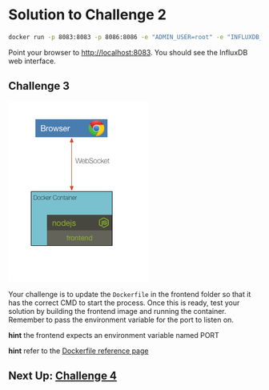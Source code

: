 # Solution to Challenge 2

```sh
docker run -p 8083:8083 -p 8086:8086 -e "ADMIN_USER=root" -e "INFLUXDB_INIT_PWD=root" -e "INFLUXDB_ADMIN_ENABLED=true" --rm influxdb:1.1.1-alpine
```

Point your browser to [http://localhost:8083](). You should see the InfluxDB web interface.


## Challenge 3

![image](../images/challenge3.png)

Your challenge is to update the `Dockerfile` in the frontend folder so that it has the correct CMD to start the process. Once this is ready, test your solution by building the frontend image and running the container. Remember to pass the environment variable for the port to listen on.


__hint__ the frontend expects an environment variable named PORT

__hint__ refer to the [Dockerfile reference page](https://docs.docker.com/engine/reference/builder/)


## Next Up: [Challenge 4](../challenge4/README.md)
